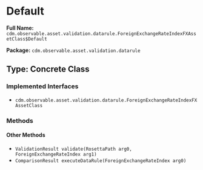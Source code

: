# Default

**Full Name:** `cdm.observable.asset.validation.datarule.ForeignExchangeRateIndexFXAssetClass$Default`

**Package:** `cdm.observable.asset.validation.datarule`

## Type: Concrete Class

### Implemented Interfaces

- `cdm.observable.asset.validation.datarule.ForeignExchangeRateIndexFXAssetClass`

### Methods

#### Other Methods

- `ValidationResult validate(RosettaPath arg0, ForeignExchangeRateIndex arg1)`
- `ComparisonResult executeDataRule(ForeignExchangeRateIndex arg0)`

